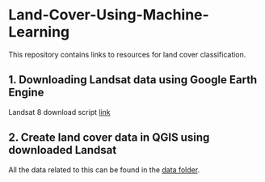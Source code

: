 # Land-Cover-Using-Machine-Learning
This repository contains links to resources for land cover classification.<br/>

## 1. Downloading Landsat data using Google Earth Engine<br/>
Landsat 8 download script [link](https://code.earthengine.google.com/c58ecc2eb008b710aa6a16dc827beaca)<br/>

## 2. Create land cover data in QGIS using downloaded Landsat<br/>
All the data related to this can be found in the [data folder](./Data/Video_2).<br/>
